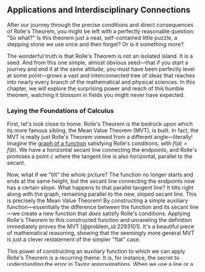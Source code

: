 ## Applications and Interdisciplinary Connections

After our journey through the precise conditions and direct consequences of Rolle's Theorem, you might be left with a perfectly reasonable question: "So what?" Is this theorem just a neat, self-contained little puzzle, a stepping stone we use once and then forget? Or is it something more?

The wonderful truth is that Rolle's Theorem is not an isolated island. It is a seed. And from this one simple, almost obvious seed—that if you start a journey and end it at the same altitude, you must have been perfectly level at some point—grows a vast and interconnected tree of ideas that reaches into nearly every branch of the mathematical and physical sciences. In this chapter, we will explore the surprising power and reach of this humble theorem, watching it blossom in fields you might never have expected.

### Laying the Foundations of Calculus

First, let's look close to home. Rolle's Theorem is the bedrock upon which its more famous sibling, the Mean Value Theorem (MVT), is built. In fact, the MVT is really just Rolle's Theorem viewed from a different angle—literally! Imagine the [graph of a function](@article_id:158776) satisfying Rolle's conditions, with $f(a) = f(b)$. We have a horizontal secant line connecting the endpoints, and Rolle's promises a point $c$ where the tangent line is also horizontal, parallel to the secant.

Now, what if we "tilt" the whole picture? The function no longer starts and ends at the same height, but the secant line connecting the endpoints now has a certain slope. What happens to that parallel tangent line? It tilts right along with the graph, remaining parallel to the new, sloped secant line. This is precisely the Mean Value Theorem! By constructing a simple auxiliary function—essentially the difference between the function and its secant line—we create a new function that *does* satisfy Rolle's conditions. Applying Rolle's Theorem to this constructed function and unraveling the definition immediately proves the MVT [@problem_id:2293101]. It's a beautiful piece of mathematical reasoning, showing that the seemingly more general MVT is just a clever restatement of the simpler "flat" case.

This power of constructing an auxiliary function to which we can apply Rolle's Theorem is a recurring theme. It is, for instance, the secret to understanding the error in Taylor approximations. When we use a line or a parabola to approximate a more complicated function, Taylor's Theorem tells us that Rolle's Theorem is the ultimate guarantor of the error term, giving us a precise expression for the remainder and allowing us to bound how "wrong" our approximation can be [@problem_id:2326309]. In this way, Rolle's underpins much of numerical analysis and [scientific computing](@article_id:143493).

This family of theorems, including the Cauchy Mean Value Theorem, all stem from the same root. By making a simple choice like $g(x)=x$ in Cauchy's theorem, it elegantly reduces back to the standard MVT, which in turn rests upon Rolle's [@problem_id:2289952]. It stands at the base of a great hierarchy of analytical tools.

### The Rhythms of the Physical World

Mathematics is the language of nature, and Rolle's Theorem often provides the crucial grammar. Consider one of the most intuitive applications: motion. If a drone takes off from a launchpad and later lands back on it, starting from rest and ending at rest, its velocity is zero at the beginning and end of its flight. The velocity function, $v(t)$, is continuous and differentiable. Rolle's Theorem applies directly: since $v(0) = v(T) = 0$, there must be at least one moment in time, $c$, between takeoff and landing where the derivative of velocity, the acceleration $a(c)$, is exactly zero [@problem_id:1321234]. Common sense tells us this is true—at some point the drone must stop accelerating upwards and begin to slow down for its descent—but Rolle's Theorem gives this intuition a rigorous mathematical footing.

The geometry of motion reveals even deeper connections. Imagine a particle moving in space. Let's say we only know that at two different times, $t_1$ and $t_2$, it was the same distance from the origin. What can we conclude? Consider the function $D^2(t) = |\vec{r}(t)|^2$, the square of its distance from the origin. By our premise, $D^2(t_1) = D^2(t_2)$. Rolle's Theorem now guarantees a time $c$ between $t_1$ and $t_2$ where the derivative of $D^2(t)$ is zero. A quick calculation using the product rule for dot products shows that $\frac{d}{dt}|\vec{r}(t)|^2 = 2 \vec{r}(t) \cdot \vec{r}'(t)$. For this to be zero, the position vector $\vec{r}(c)$ must be orthogonal to the velocity vector $\vec{r}'(c)$ [@problem_id:2314453]. This means that to return to a certain distance from a central point, an object must, at some instant, be moving in a direction perfectly perpendicular to the line connecting it to that center. This same principle extends to any smooth path through a potential field: if the potential energy is the same at the start and end of the path, there must be a point where the force (the gradient of the potential) is orthogonal to the particle's velocity [@problem_id:2314456].

Rolle's Theorem also governs the behavior of waves and oscillations, which are described by the solutions to [second-order differential equations](@article_id:268871). A cornerstone of this field is the Sturm Separation Theorem, which states that between any two consecutive zeros of one solution to an equation like $y'' + q(x)y = 0$, there must lie exactly one zero of any other [linearly independent solution](@article_id:173982). The proof of this profound result relies on applying Rolle's Theorem to the ratio of the two solutions [@problem_id:2314470]. This "interlacing" of zeros is not an abstract curiosity; it describes the fixed nodes on a vibrating guitar string, the shells of a quantum mechanical atom, and the patterns of pressure in a [resonant cavity](@article_id:273994). We see it in the interlacing roots of the Legendre polynomials, which are indispensable in electromagnetism [@problem_id:2117857], and in the behavior of Bessel functions, which describe everything from the ripples on a pond to the vibrations of a drumhead [@problem_id:2161606].

### From Economics to the Frontiers of Mathematics

The abstract power of Rolle's Theorem allows it to provide structure and proof in fields far removed from simple geometry and physics.

In economics, the concepts of "average cost" and "[marginal cost](@article_id:144105)" (the cost of producing one more item) are fundamental. If a company finds that its average cost per unit is the same for producing 1,000 units as it is for 10,000 units, then Rolle's Theorem, applied to the average cost function $A(q) = C(q)/q$, guarantees that there is some production level $c$ between 1,000 and 10,000 where the marginal cost equals the average cost [@problem_id:2314479]. This is the famous point where the average cost curve is at a local minimum or maximum. A similar argument applies to a stock's performance, showing that if its "normalized value" (value divided by time) is the same on two different dates, there must have been a moment in between when its instantaneous growth rate was exactly equal to its normalized value—geometrically, a moment when the tangent to its value curve pointed directly back to the origin [@problem_id:1321255].

The theorem's ability to guarantee the existence of roots is one of its most powerful features. By repeatedly applying Rolle's, we can establish deep results. If a function has $n+1$ [distinct roots](@article_id:266890), its first derivative must have at least $n$ roots (one between each pair of the original roots), its second derivative at least $n-1$, and so on, until we conclude its $n$-th derivative must have at least one root [@problem_id:2314469]. This chain of logic is the key to proving, for example, that the famous Legendre polynomials of degree $n$ have exactly $n$ [distinct real roots](@article_id:272759) in the interval $(-1, 1)$, a property crucial to their application [@problem_id:1316722]. The theorem can even guarantee roots for an equation like $f'(x) + \lambda f(x) = 0$. By wrapping the original function $f(x)$ in an exponential "coat," creating the auxiliary function $g(x) = \exp(\lambda x) f(x)$, we can apply Rolle's and find a "dynamic stability" point, a concept with analogues in quantum mechanics and control theory [@problem_id:2314455].

Perhaps most inspiringly, this simple theorem from first-year calculus plays a role in the pursuit of one of the greatest unsolved problems in all of mathematics: the Riemann Hypothesis. The hypothesis concerns the location of the zeros of the Riemann zeta function. A related function, the Riemann-Xi function, has the special property that it is real-valued on the famous "[critical line](@article_id:170766)" where the zeros are conjectured to lie. As soon as you have a differentiable real-valued function of a real variable, Rolle's Theorem comes into play. It tells us, with absolute certainty, that between any two [zeros of the zeta function](@article_id:196411) on the [critical line](@article_id:170766), there must lie at least one point where the derivative of the Xi function is zero [@problem_id:2281996]. This fact, while not a proof of the hypothesis, is a fundamental property that any potential proof must account for and is a vital tool in the analytic study of these enigmatic zeros.

### A Final Word of Caution: The Limits of Intuition

We've seen Rolle's Theorem bridge disciplines and connect seemingly disparate ideas. Its power lies in its simplicity. But that simplicity comes from its setting on the [real number line](@article_id:146792). What happens if we step into the world of complex numbers?

Let's consider the function $f(t) = \exp(it) = \cos(t) + i\sin(t)$ on the interval $[0, 2\pi]$. This function traces out the unit circle in the complex plane. We have $f(0) = 1$ and $f(2\pi) = 1$, so the start and end points are the same. A naive application of Rolle's Theorem would suggest that its derivative, $f'(t) = i\exp(it)$, must be zero somewhere in between. But $|f'(t)| = |i||\exp(it)| = 1$, so the derivative is *never* zero!

Our real-number intuition fails us. However, all is not lost. The function $f(t)$ is composed of a real part, $u(t) = \cos(t)$, and an imaginary part, $v(t) = \sin(t)$. We can apply Rolle's Theorem to them separately. Since $u(0) = u(2\pi) = 1$, we know $u'(t) = -\sin(t)$ must be zero somewhere in between (at $t=\pi$). And while $v(0) \neq v(2\pi)$, we can still find points where the derivative vector $f'(t) = u'(t) + iv'(t)$ is purely real (when $v'(t)=0$) or purely imaginary (when $u'(t)=0$) [@problem_id:2314500].

This counterexample provides the perfect closing thought. Rolle's Theorem is a testament to the power of a simple, intuitive idea. Yet its failure in a broader context reminds us that mathematics is a journey of careful generalization, where each step into a new realm requires us to re-examine our most basic intuitions. The theorem illuminates a vast landscape of knowledge, but it also helps to draw the maps that show us where the edges of our current understanding lie.